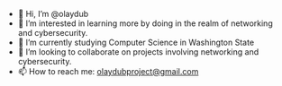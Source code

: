 - 👋 Hi, I’m @olaydub
- 👀 I’m interested in learning more by doing in the realm of networking and cybersecurity.
- 🌱 I’m currently studying Computer Science in Washington State
- 💞️ I’m looking to collaborate on projects involving networking and cybersecurity.
- 📫 How to reach me: olaydubproject@gmail.com

<!---
olaydub/olaydub is a ✨ special ✨ repository because its `README.md` (this file) appears on your GitHub profile.
You can click the Preview link to take a look at your changes.
--->
